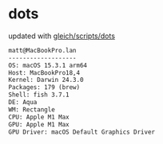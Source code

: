 # dots

updated with [gleich/scripts/dots](https://github.com/gleich/scripts/tree/main/dots)

```txt
matt@MacBookPro.lan 
------------------- 
OS: macOS 15.3.1 arm64 
Host: MacBookPro18,4 
Kernel: Darwin 24.3.0 
Packages: 179 (brew) 
Shell: fish 3.7.1 
DE: Aqua 
WM: Rectangle 
CPU: Apple M1 Max 
GPU: Apple M1 Max 
GPU Driver: macOS Default Graphics Driver
```